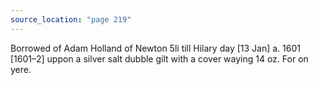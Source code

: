 ```yaml
---
source_location: "page 219"
---
```

Borrowed of Adam Holland of Newton 5li till Hilary day [13 Jan] a. 1601
[1601–2] uppon a silver salt dubble gilt with a cover waying 14 oz. For on
yere.
